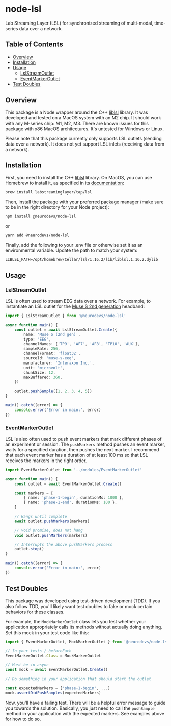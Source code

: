 # node-lsl
Lab Streaming Layer (LSL) for synchronized streaming of multi-modal, time-series data over a network.

## Table of Contents
- [Overview](#overview)
- [Installation](#installation)
- [Usage](#usage)
  - [LslStreamOutlet](#lslstreamoutlet)
  - [EventMarkerOutlet](#eventmarkeroutlet) 
- [Test Doubles](#test-doubles)

## Overview

This package is a Node wrapper around the C++ [liblsl](https://github.com/sccn/liblsl) library. It was developed and tested on a MacOS system with an M2 chip. It should work with any M-series chip: M1, M2, M3. There are known issues for this package with x86 MacOS architectures. It's untested for Windows or Linux.

Please note that this package currently only supports LSL outlets (sending data over a network). It does not yet support LSL inlets (receiving data from a network).

## Installation

First, you need to install the C++ [liblsl](https://github.com/sccn/liblsl) library. On MacOS, you can use Homebrew to install it, as specified in its [documentation](https://github.com/sccn/liblsl?tab=readme-ov-file#getting-and-using-liblsl):

`brew install labstreaminglayer/tap/lsl`

Then, install the package with your preferred package manager (make sure to be in the right directory for your Node project):

`npm install @neurodevs/node-lsl` 

or 

`yarn add @neurodevs/node-lsl`

Finally, add the following to your .env file or otherwise set it as an environmental variable. Update the path to match your system:

```.env
LIBLSL_PATH=/opt/homebrew/Cellar/lsl/1.16.2/lib/liblsl.1.16.2.dylib
```

## Usage

### LslStreamOutlet

LSL is often used to stream EEG data over a network. For example, to instantiate an LSL outlet for the [Muse S 2nd generation](https://choosemuse.com/products/muse-s-gen-2) headband:

```typescript
import { LslStreamOutlet } from '@neurodevs/node-lsl'

async function main() {
    const outlet = await LslStreamOutlet.Create({
        name: 'Muse S (2nd gen)',
        type: 'EEG',
        channelNames: ['TP9', 'AF7', 'AF8', 'TP10', 'AUX'],
        sampleRate: 256,
        channelFormat: 'float32',
        sourceId: 'muse-s-eeg',
        manufacturer: 'Interaxon Inc.',
        unit: 'microvolt',
        chunkSize: 12,
        maxBuffered: 360,
    })

    outlet.pushSample([1, 2, 3, 4, 5])
}

main().catch((error) => {
    console.error('Error in main:', error)
})
```

### EventMarkerOutlet

LSL is also often used to push event markers that mark different phases of an experiment or session. The `pushMarkers` method pushes an event marker, waits for a specified duration, then pushes the next marker. I recommend that each event marker has a duration of at least 100 ms so that LSL receives the markers in the right order.

```typescript
import EventMarkerOutlet from '../modules/EventMarkerOutlet'

async function main() {
    const outlet = await EventMarkerOutlet.Create()

    const markers = [
        { name: 'phase-1-begin', durationMs: 1000 },
        { name: 'phase-1-end', durationMs: 100 },
    ]

    // Hangs until complete
    await outlet.pushMarkers(markers)

    // Void promise, does not hang
    void outlet.pushMarkers(markers)

    // Interrupts the above pushMarkers process
    outlet.stop()
}

main().catch((error) => {
    console.error('Error in main:', error)
})

```

## Test Doubles

This package was developed using test-driven development (TDD). If you also follow TDD, you'll likely want test doubles to fake or mock certain behaviors for these classes.

For example, the `MockMarkerOutlet` class lets you test whether your application appropriately calls its methods without actually doing anything. Set this mock in your test code like this:

```typescript
import { EventMarkerOutlet, MockMarkerOutlet } from '@neurodevs/node-lsl'

// In your tests / beforeEach
EventMarkerOutlet.Class = MockMarkerOutlet

// Must be in async
const mock = await EventMarkerOutlet.Create()

// Do something in your application that should start the outlet

const expectedMarkers = ['phase-1-begin', ...]
mock.assertDidPushSamples(expectedMarkers)
```

Now, you'll have a failing test. There will be a helpful error message to guide you towards the solution. Basically, you just need to call the `pushSample` method in your application with the expected markers. See examples above for how to do so.
